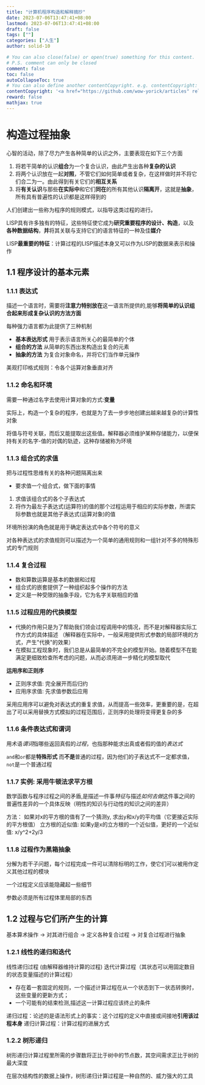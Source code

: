 ```yaml
---
title: "计算机程序构造和解释摘抄"
date: 2023-07-06T13:47:41+08:00
lastmod: 2023-07-06T13:47:41+08:00
draft: false
tags: [""]
categories: ["人生"]
author: solid-10

# You can also close(false) or open(true) something for this content.
# P.S. comment can only be closed
comment: false
toc: false
autoCollapseToc: true
# You can also define another contentCopyright. e.g. contentCopyright: "This is another copyright."
contentCopyright: '<a href="https://github.com/wow-yorick/articles" rel="noopener" target="_blank">查看源</a>'
reward: false
mathjax: true
---
```


# 构造过程抽象

心智的活动，除了尽力产生各种简单的认识之外，主要表现在如下三个方面
 1. 将若干简单的认识**组合**为一个复合认识，由此产生出各种**复杂的认识**
 2. 将两个认识放在一起**对照**，不管它们如何简单或者复杂，在这样做时并不将它们合二为一。由此得到有关它们的**相互关系** 
 3. 将**有关认识**与那些**在实际中**和它们**同在**的所有其他认识**隔离开**，这就是**抽象**，所有具有普遍性的认识都是这样得到的
 
 人们创建出一些称为程序的规则模式，以指导这类过程的进行。
 
 LISP具有许多独有的特征，这些特征使它成为**研究重要程序的设计、构造**，以及**各种数据结构**，**并**将其关联与支持它们的语言特征的一种及佳**媒介**
 
 LISP**最重要的特征**：计算过程的LISP描述本身又可以作为LISP的数据来表示和操作
 
 
## 1.1 程序设计的基本元素

### 1.1.1 表达式

描述一个语言时，需要将**注意力特别放在**这一语言所提供的,能够**将简单的认识组合起来形成复杂认识的方法方面**

每种强力语言都为此提供了三种机制

* **基本表达形式** 用于表示语言所关心的最简单的个体
* **组合的方法** 从简单的东西出发构造出复合的元素
* **抽象的方法** 为复合对象命名，并将它们当作单元操作

美观打印格式规则：令各个运算对象垂直对齐

### 1.1.2 命名和环境

需要一种通过名字去使用计算对象的方式:**变量**

实际上，构造一个复杂的程序，也就是为了去一步步地创建出越来越复杂的计算性对象

将值与符号关联，而后又能提取出这些值。解释器必须维护某种存储能力，以便保持有关的名字-值的对偶的轨迹，这种存储被称为环境


### 1.1.3 组合式的求值

把与过程性思维有关的各种问题隔离出来

- 要求值一个组合式，做下面的事情
1. 求值该组合式的各个子表达式
2. 将作为最左子表达式(运算符)的值的那个过程运用于相应的实际参数，所谓实际参数也就是其他子表达式(运算对象)的值

环境所扮演的角色就是用于确定表达式中各个符号的意义

对各种表达式的求值规则可以描述为一个简单的通用规则和一组针对不多的特殊形式的专门规则

### 1.1.4 复合过程

- 数和算数运算是基本的数据和过程
- 组合式的嵌套提供了一种组织起多个操作的方法
- 定义是一种受限的抽象手段，它为名字关联相应的值

### 1.1.5 过程应用的代换模型

- 代换的作用只是为了帮助我们领会过程调用中的情况，而不是对解释器实际工作方式的具体描述 （解释器在实际中，一般采用提供形式参数的局部环境的方式，产生"代换"的效果）
- 在模拟工程现象时，我们总是从最简单的不完全的模型开始。随着模型不在能满足更细致检查所考虑的问题，从而必须用进一步精化的模型取代

**运用序和正则序** 
- 正则序求值: 完全展开而后归约
- 应用序求值: 先求值参数后应用

采用应用序可以避免对表达式的重复求值，从而提高一些效率，更重要的是，在超出了可以采用替换方式模拟的过程范围后，正则序的处理将变得更复杂的多

### 1.1.6 条件表达式和谓词
用术语*谓词*指哪些返回真假的*过程*，也指那种能求出真或者假的值的*表达式*

`and`和`or`都是**特殊形式** 而**不是**普通的过程，因为他们的子表达式不一定都求值， `not`是一个普通过程

### 1.1.7 实例: 采用牛顿法求平方根
数学函数与程序过程之间的矛盾,是描述一件事*特征*与描述*如何去做*这件事之间的普遍性差异的一个具体反映（明性的知识与行动性的知识之间的差异）

方法： 如果对x的平方根的值有了一个猜测y, 求出y和x/y的平均值（它更接近实际的平方根值）
立方根的近似值: 如果y是x的立方根的一个近似值，更好的一个近似值: x/y^2+2y/3

### 1.1.8 过程作为黑箱抽象

分解为若干子问题，每个过程完成一件可以清除标明的工作，使它们可以被用作定义其他过程的模块

一个过程定义应该能隐藏起一些细节

参数必须是所有过程体里局部的东西

## 1.2 过程与它们所产生的计算

基本算术操作 -> 对其进行组合 -> 定义各种复合过程 -> 对复合过程进行抽象

### 1.2.1 线性的递归和迭代
线性递归过程 (由解释器维持计算的过程)
迭代计算过程（其状态可以用固定数目的状态变量描述的计算过程） 
 - 存在着一套固定的规则，一个描述计算过程在从一个状态到下一状态转换时，这些变量的更新方式；
 - 一个可能有的结束检测,描述这一计算过程应该终止的条件
 
 递归过程：论述的是语法形式上的事实：这个过程的定义中直接或间接地**引用该过程本身**
 递归计算过程：计算过程的进展方式
 
### 1.2.2 树形递归

树形递归计算过程里所需的步骤数将正比于树中的节点数，其空间需求正比于树的最大深度

在层次结构性的数据上操作，树形递归计算过程是一种自然的、威力强大的工具
